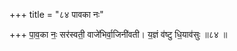 +++
title = "८४ पावका नः"

+++
पा॒व॒का नः॒ सर॑स्वती॒ वाजे॑भिर्वा॒जिनी॑वती। य॒ज्ञं व॑ष्टु धि॒याव॑सुः ॥८४ ॥